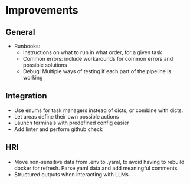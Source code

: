 # Improvements

## General

- Runbooks: 
	- Instructions on what to run in what order, for a given task
	- Common errors: include workarounds for common errors and possible solutions
	- Debug: Multiple ways of testing if each part of the pipeline is working

## Integration

- Use enums for task managers instead of dicts, or combine with dicts.
- Let areas define their own possible actions
- Launch terminals with predefined config easier
- Add linter and perform github check

## HRI

- Move non-sensitive data from .env to .yaml, to avoid having to rebuild docker for refresh. Parse yaml data and add meaningful comments.
- Structured outputs when interacting with LLMs.

